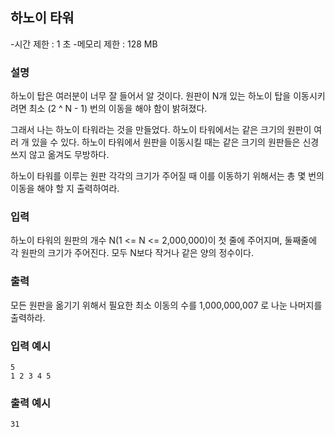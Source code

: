 ## 하노이 타워

-시간 제한 : 1 초
-메모리 제한 : 128 MB

### 설명

하노이 탑은 여러분이 너무 잘 들어서 알 것이다.
원판이 N개 있는 하노이 탑을 이동시키려면
최소 (2 ^ N - 1) 번의 이동을 해야 함이 밝혀졌다.

그래서 나는 하노이 타워라는 것을 만들었다.
하노이 타워에서는 같은 크기의 원판이 여러 개 있을 수 있다.
하노이 타워에서 원판을 이동시킬 때는
같은 크기의 원판들은 신경쓰지 않고 옮겨도 무방하다.

하노이 타워를 이루는 원판 각각의 크기가 주어질 때
이를 이동하기 위해서는 총 몇 번의 이동을 해야 할 지 출력하여라.

### 입력

하노이 타워의 원판의 개수 N(1 <= N <= 2,000,000)이 첫 줄에 주어지며,
둘째줄에 각 원판의 크기가 주어진다. 모두 N보다 작거나 같은 양의 정수이다.

### 출력

모든 원판을 옮기기 위해서 필요한 최소 이동의 수를
1,000,000,007 로 나눈 나머지를 출력하라.

### 입력 예시

```
5
1 2 3 4 5
```

### 출력 예시

```
31
```
